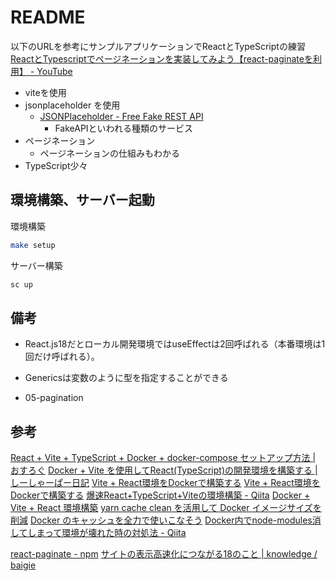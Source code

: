 # README

以下のURLを参考にサンプルアプリケーションでReactとTypeScriptの練習
[ReactとTypescriptでページネーションを実装してみよう【react-paginateを利用】 - YouTube](https://www.youtube.com/watch?v=BBpW5MLw29U&t=1s&ab_channel=%E3%83%97%E3%83%AD%E3%82%B0%E3%83%A9%E3%83%9F%E3%83%B3%E3%82%B0%E3%83%81%E3%83%A5%E3%83%BC%E3%83%88%E3%83%AA%E3%82%A2%E3%83%AB)

- viteを使用
- jsonplaceholder を使用
  - [JSONPlaceholder - Free Fake REST API](https://jsonplaceholder.typicode.com/)
    - FakeAPIといわれる種類のサービス
- ページネーション
  - ページネーションの仕組みもわかる
- TypeScript少々
<!-- 実行コマンド履歴

```bash
# Dockerfile、docker-compose.ymlを用意しておく
docker compose build
# viteを使用したReact x TypeScript環境の構築
# 実行するとDockerfile、docker-compose.ymlは削除されるので戻せるように別で保存しておくのがおすすめかも
docker compose run --rm front yarn create vite .
#=> ✔ Current directory is not empty. Remove existing files and continue? … yes
#=> ✔ Select a framework: › React
#=> ✔ Select a variant: › TypeScript
``` -->

## 環境構築、サーバー起動

環境構築

```bash
make setup
```

サーバー構築

```bash
sc up
```

## 備考

- React.js18だとローカル開発環境ではuseEffectは2回呼ばれる（本番環境は1回だけ呼ばれる）。
- Genericsは変数のように型を指定することができる

- 05-pagination
<!-- https://youtu.be/BBpW5MLw29U?t=1187 -->

## 参考

[React + Vite + TypeScript + Docker + docker-compose セットアップ方法 | おすろぐ](https://osu-log.com/archives/379)
[Docker + Vite を使用してReact(TypeScript)の開発環境を構築する | しーしゃーぱー日記](https://koya-tech.com/docker-vite-dev-env/)
[Vite + React環境をDockerで構築する](https://zenn.dev/sg4k0/articles/1da799501d2018)
[Vite + React環境をDockerで構築する](https://zenn.dev/sg4k0/articles/1da799501d2018)
[爆速React+TypeScript+Viteの環境構築 - Qiita](https://qiita.com/mitsu_kuma/items/c2decbf1dafa35f0c144)
[Docker + Vite + React 環境構築](https://zenn.dev/kyosuke_14/scraps/0aa3dfaef5458d)
[yarn cache clean を活用して Docker イメージサイズを削減](https://zenn.dev/elm200/articles/7cfa842a113fb6)
[Docker のキャッシュを全力で使いこなそう](https://zenn.dev/kou64yama/articles/powerful-docker-build-cache)
[Docker内でnode-modules消してしまって環境が壊れた時の対処法 - Qiita](https://qiita.com/kaino5454/items/16658449683d4c33df0e)

[react-paginate - npm](https://www.npmjs.com/package/react-paginate)
[サイトの表示高速化につながる18のこと | knowledge / baigie](https://baigie.me/officialblog/2019/11/26/high-speed-frontend/)
